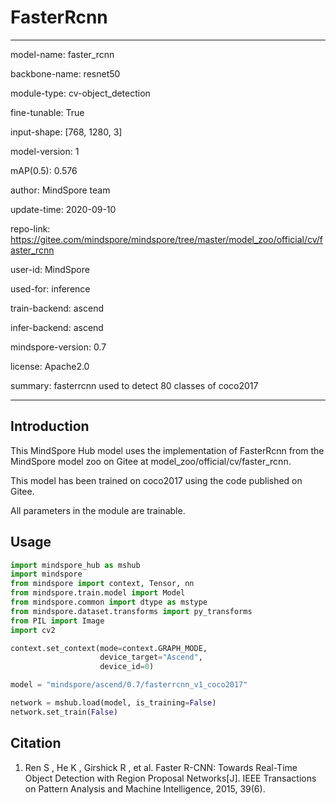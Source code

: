 # FasterRcnn

---

model-name: faster_rcnn

backbone-name: resnet50

module-type: cv-object_detection

fine-tunable: True

input-shape: [768, 1280, 3]

model-version: 1

mAP(0.5): 0.576

author: MindSpore team

update-time: 2020-09-10

repo-link: <https://gitee.com/mindspore/mindspore/tree/master/model_zoo/official/cv/faster_rcnn>

user-id: MindSpore

used-for: inference

train-backend: ascend

infer-backend: ascend

mindspore-version: 0.7

license: Apache2.0

summary: fasterrcnn used to detect 80 classes of coco2017

---

## Introduction

This MindSpore Hub model uses the implementation of FasterRcnn from the MindSpore model zoo on Gitee at model_zoo/official/cv/faster_rcnn.

This model has been trained on coco2017 using the code published on Gitee.

All parameters in the module are trainable.

## Usage

```python
import mindspore_hub as mshub
import mindspore
from mindspore import context, Tensor, nn
from mindspore.train.model import Model
from mindspore.common import dtype as mstype
from mindspore.dataset.transforms import py_transforms
from PIL import Image
import cv2

context.set_context(mode=context.GRAPH_MODE,
                    device_target="Ascend",
                    device_id=0)

model = "mindspore/ascend/0.7/fasterrcnn_v1_coco2017"

network = mshub.load(model, is_training=False)
network.set_train(False)
```

## Citation

1. Ren S , He K , Girshick R , et al. Faster R-CNN: Towards Real-Time Object Detection with Region Proposal Networks[J]. IEEE Transactions on Pattern Analysis and Machine Intelligence, 2015, 39(6).
